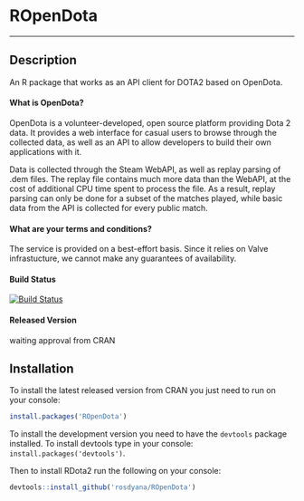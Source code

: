 # ROpenDota
***
## Description

An R package that works as an API client for DOTA2 based on OpenDota.

#### What is OpenDota?
OpenDota is a volunteer-developed, open source platform providing Dota 2 data. It provides a web interface for casual users to browse through the collected data, as well as an API to allow developers to build their own applications with it.

Data is collected through the Steam WebAPI, as well as replay parsing of .dem files. The replay file contains much more data than the WebAPI, at the cost of additional CPU time spent to process the file. As a result, replay parsing can only be done for a subset of the matches played, while basic data from the API is collected for every public match.

#### What are your terms and conditions?
The service is provided on a best-effort basis. Since it relies on Valve infrastucture, we cannot make any guarantees of availability.

#### Build Status
[![Build Status](https://travis-ci.org/rosdyana/ROpenDota.svg?branch=master)](https://travis-ci.org/rosdyana/ROpenDota)


#### Released Version
waiting approval from CRAN


## Installation

To install the latest released version from CRAN you just need to run on your console:

```r
install.packages('ROpenDota')
```

To install the development version you need to have the `devtools` package installed. To install devtools type in your console: `install.packages('devtools')`.

Then to install RDota2 run the following on your console:

```R
devtools::install_github('rosdyana/ROpenDota')
```

